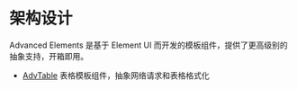 # 架构设计

Advanced Elements 是基于 Element UI 而开发的模板组件，提供了更高级别的抽象支持，开箱即用。

- [AdvTable](/components/table) 表格模板组件，抽象网络请求和表格格式化